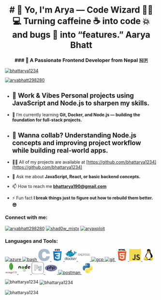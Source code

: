 <h1 align="center"># 👋 Yo, I'm Arya — Code Wizard 🧙‍♂️💻 Turning caffeine ☕ into code 💥 and bugs 🐛 into “features.” Aarya Bhatt</h1>
<h3 align="center">### 🌄 A Passionate Frontend Developer from Nepal 🇳🇵</h3>

<p align="left"> <a href="https://github.com/ryo-ma/github-profile-trophy"><img src="https://github-profile-trophy.vercel.app/?username=bhattarya1234" alt="bhattarya1234" /></a> </p>

<p align="left"> <a href="https://twitter.com/aryabhatt298280" target="blank"><img src="https://img.shields.io/twitter/follow/aryabhatt298280?logo=twitter&style=for-the-badge" alt="aryabhatt298280" /></a> </p>

- ## 💼 Work & Vibes **Personal projects using JavaScript and Node.js to sharpen my skills.**

- 🌱 I’m currently learning **Git, Docker, and Node.js — building the foundation for full-stack projects.**

- ## 👯 **Wanna collab?** **Understanding Node.js concepts and improving project workflow while building real-world apps.**

- 👨‍💻 All of my projects are available at [https://github.com/bhattarya1234](https://github.com/bhattarya1234)

- 💬 Ask me about **JavaScript, React, or basic backend concepts.**

- 📫 How to reach me **bhattarya190@gmail.com**

- ⚡ Fun fact **I break things just to figure out how to rebuild them better. 😎**

<h3 align="left">Connect with me:</h3>
<p align="left">
<a href="https://twitter.com/aryabhatt298280" target="blank"><img align="center" src="https://raw.githubusercontent.com/rahuldkjain/github-profile-readme-generator/master/src/images/icons/Social/twitter.svg" alt="aryabhatt298280" height="30" width="40" /></a>
<a href="https://instagram.com/shad0w_mistx" target="blank"><img align="center" src="https://raw.githubusercontent.com/rahuldkjain/github-profile-readme-generator/master/src/images/icons/Social/instagram.svg" alt="shad0w_mistx" height="30" width="40" /></a>
<a href="https://www.leetcode.com/aryaxploit" target="blank"><img align="center" src="https://raw.githubusercontent.com/rahuldkjain/github-profile-readme-generator/master/src/images/icons/Social/leet-code.svg" alt="aryaxploit" height="30" width="40" /></a>
</p>

<h3 align="left">Languages and Tools:</h3>
<p align="left"> <a href="https://azure.microsoft.com/en-in/" target="_blank" rel="noreferrer"> <img src="https://www.vectorlogo.zone/logos/microsoft_azure/microsoft_azure-icon.svg" alt="azure" width="40" height="40"/> </a> <a href="https://www.gnu.org/software/bash/" target="_blank" rel="noreferrer"> <img src="https://www.vectorlogo.zone/logos/gnu_bash/gnu_bash-icon.svg" alt="bash" width="40" height="40"/> </a> <a href="https://www.cprogramming.com/" target="_blank" rel="noreferrer"> <img src="https://raw.githubusercontent.com/devicons/devicon/master/icons/c/c-original.svg" alt="c" width="40" height="40"/> </a> <a href="https://www.w3schools.com/css/" target="_blank" rel="noreferrer"> <img src="https://raw.githubusercontent.com/devicons/devicon/master/icons/css3/css3-original-wordmark.svg" alt="css3" width="40" height="40"/> </a> <a href="https://www.docker.com/" target="_blank" rel="noreferrer"> <img src="https://raw.githubusercontent.com/devicons/devicon/master/icons/docker/docker-original-wordmark.svg" alt="docker" width="40" height="40"/> </a> <a href="https://expressjs.com" target="_blank" rel="noreferrer"> <img src="https://raw.githubusercontent.com/devicons/devicon/master/icons/express/express-original-wordmark.svg" alt="express" width="40" height="40"/> </a> <a href="https://cloud.google.com" target="_blank" rel="noreferrer"> <img src="https://www.vectorlogo.zone/logos/google_cloud/google_cloud-icon.svg" alt="gcp" width="40" height="40"/> </a> <a href="https://git-scm.com/" target="_blank" rel="noreferrer"> <img src="https://www.vectorlogo.zone/logos/git-scm/git-scm-icon.svg" alt="git" width="40" height="40"/> </a> <a href="https://www.w3.org/html/" target="_blank" rel="noreferrer"> <img src="https://raw.githubusercontent.com/devicons/devicon/master/icons/html5/html5-original-wordmark.svg" alt="html5" width="40" height="40"/> </a> <a href="https://developer.mozilla.org/en-US/docs/Web/JavaScript" target="_blank" rel="noreferrer"> <img src="https://raw.githubusercontent.com/devicons/devicon/master/icons/javascript/javascript-original.svg" alt="javascript" width="40" height="40"/> </a> <a href="https://www.linux.org/" target="_blank" rel="noreferrer"> <img src="https://raw.githubusercontent.com/devicons/devicon/master/icons/linux/linux-original.svg" alt="linux" width="40" height="40"/> </a> <a href="https://www.mongodb.com/" target="_blank" rel="noreferrer"> <img src="https://raw.githubusercontent.com/devicons/devicon/master/icons/mongodb/mongodb-original-wordmark.svg" alt="mongodb" width="40" height="40"/> </a> <a href="https://nodejs.org" target="_blank" rel="noreferrer"> <img src="https://raw.githubusercontent.com/devicons/devicon/master/icons/nodejs/nodejs-original-wordmark.svg" alt="nodejs" width="40" height="40"/> </a> <a href="https://www.photoshop.com/en" target="_blank" rel="noreferrer"> <img src="https://raw.githubusercontent.com/devicons/devicon/master/icons/photoshop/photoshop-line.svg" alt="photoshop" width="40" height="40"/> </a> <a href="https://www.php.net" target="_blank" rel="noreferrer"> <img src="https://raw.githubusercontent.com/devicons/devicon/master/icons/php/php-original.svg" alt="php" width="40" height="40"/> </a> <a href="https://postman.com" target="_blank" rel="noreferrer"> <img src="https://www.vectorlogo.zone/logos/getpostman/getpostman-icon.svg" alt="postman" width="40" height="40"/> </a> <a href="https://www.python.org" target="_blank" rel="noreferrer"> <img src="https://raw.githubusercontent.com/devicons/devicon/master/icons/python/python-original.svg" alt="python" width="40" height="40"/> </a> </p>

<p><img align="left" src="https://github-readme-stats.vercel.app/api/top-langs?username=bhattarya1234&show_icons=true&locale=en&layout=compact" alt="bhattarya1234" /></p>

<p>&nbsp;<img align="center" src="https://github-readme-stats.vercel.app/api?username=bhattarya1234&show_icons=true&locale=en" alt="bhattarya1234" /></p>

<p><img align="center" src="https://github-readme-streak-stats.herokuapp.com/?user=bhattarya1234&" alt="bhattarya1234" /></p>
